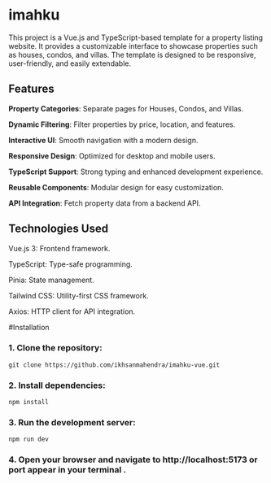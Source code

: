 

# imahku

This project is a Vue.js and TypeScript-based template for a property listing website. It provides a customizable interface to showcase properties such as houses, condos, and villas. The template is designed to be responsive, user-friendly, and easily extendable.

## Features

**Property Categories**: Separate pages for Houses, Condos, and Villas.

**Dynamic Filtering**: Filter properties by price, location, and features.

**Interactive UI**: Smooth navigation with a modern design.

**Responsive Design**: Optimized for desktop and mobile users.

**TypeScript Support**: Strong typing and enhanced development experience.

**Reusable Components**: Modular design for easy customization.

**API Integration**: Fetch property data from a backend API.

## Technologies Used

Vue.js 3: Frontend framework.

TypeScript: Type-safe programming.

Pinia: State management.

Tailwind CSS: Utility-first CSS framework.

Axios: HTTP client for API integration.

#Installation

### 1. Clone the repository:

```git clone https://github.com/ikhsanmahendra/imahku-vue.git```

### 2. Install dependencies:

```npm install```

### 3. Run the development server:

```npm run dev```

### 4. Open your browser and navigate to http://localhost:5173 or port appear in your terminal .

